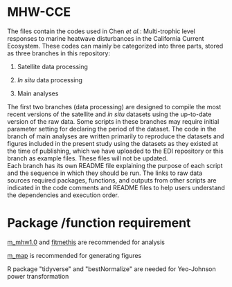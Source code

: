 # MHW-CCE
The files contain the codes used in Chen _et al._: Multi-trophic level responses to marine heatwave disturbances in the California Current Ecosystem. These codes can mainly be categorized into three parts, stored as three branches in this repository:

1) Satellite data processing

2) _In situ_ data processing

3) Main analyses

The first two branches (data processing) are designed to compile the most recent versions of the satellite and _in situ_ datasets using the up-to-date version of the raw data. Some scripts in these branches may require initial parameter setting for declaring the period of the dataset. The code in the branch of main analyses are written primarily to reproduce the datasets and figures included in the present study using the datasets as they existed at the time of publishing, which we have uploaded to the EDI repository or this branch as example files. These files will not be updated.  
Each branch has its own README file explaining the purpose of each script and the sequence in which they should be run. The links to raw data sources required packages, functions, and outputs from other scripts are indicated in the code comments and README files to help users understand the dependencies and execution order.

# Package /function requirement
[m_mhw1.0](https://github.com/ZijieZhaoMMHW/m_mhw1.0?tab=readme-ov-file) and [fitmethis](https://github.com/quitadal/EPINETLAB/blob/master/EPINETLAB/fitmethis.m) are recommended for analysis

[m_map](https://www.eoas.ubc.ca/~rich/map.html) is recommended for generating figures

R package "tidyverse" and "bestNormalize" are needed for Yeo-Johnson power transformation

